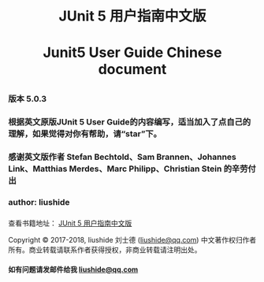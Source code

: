 
<h1 align="center">JUnit 5 用户指南中文版</h1>

<h1 align="center">Junit5 User Guide Chinese document</h1>

## 

### 版本 5.0.3

### 根据英文原版JUnit 5 User Guide的内容编写，适当加入了点自己的理解，如果觉得对你有帮助，请“star”下。

### 感谢英文版作者 Stefan Bechtold、Sam Brannen、Johannes Link、Matthias Merdes、Marc Philipp、Christian Stein 的辛劳付出

### 

### author: liushide 

### 
查看书籍地址： [JUnit 5 用户指南中文版](junit5UserGuide_zh_cn.md)

Copyright &copy; 2017-2018, liushide 刘士德 (liushide@qq.com)
中文著作权归作者所有。商业转载请联系作者获得授权，非商业转载请注明出处。

#### 如有问题请发邮件给我 liushide@qq.com